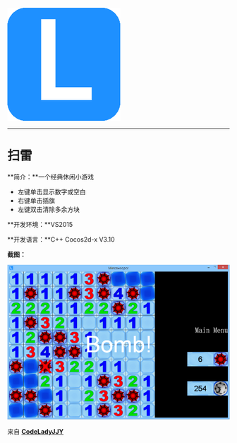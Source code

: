 [![logo](/logo.png)](http://www.codelady.space)

----------

# 扫雷

**简介：**一个经典休闲小游戏

* 左键单击显示数字或空白
* 右键单击插旗
* 左键双击清除多余方块

**开发环境：**VS2015

**开发语言：**C++ Cocos2d-x V3.10

**截图：**

![扫雷](/Minesweeper.png)

来自 **[CodeLadyJJY](http://www.codelady.space)**